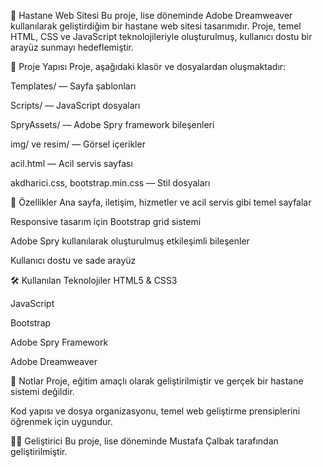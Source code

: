 🏥 Hastane Web Sitesi
Bu proje, lise döneminde Adobe Dreamweaver kullanılarak geliştirdiğim bir hastane web sitesi tasarımıdır. Proje, temel HTML, CSS ve JavaScript teknolojileriyle oluşturulmuş, kullanıcı dostu bir arayüz sunmayı hedeflemiştir.

📁 Proje Yapısı
Proje, aşağıdaki klasör ve dosyalardan oluşmaktadır:

Templates/ — Sayfa şablonları

Scripts/ — JavaScript dosyaları

SpryAssets/ — Adobe Spry framework bileşenleri

img/ ve resim/ — Görsel içerikler

acil.html — Acil servis sayfası

akdharici.css, bootstrap.min.css — Stil dosyaları

🎯 Özellikler
Ana sayfa, iletişim, hizmetler ve acil servis gibi temel sayfalar

Responsive tasarım için Bootstrap grid sistemi

Adobe Spry kullanılarak oluşturulmuş etkileşimli bileşenler

Kullanıcı dostu ve sade arayüz

🛠️ Kullanılan Teknolojiler
HTML5 & CSS3

JavaScript

Bootstrap

Adobe Spry Framework

Adobe Dreamweaver

📌 Notlar
Proje, eğitim amaçlı olarak geliştirilmiştir ve gerçek bir hastane sistemi değildir.

Kod yapısı ve dosya organizasyonu, temel web geliştirme prensiplerini öğrenmek için uygundur.

👨‍💻 Geliştirici
Bu proje, lise döneminde Mustafa Çalbak tarafından geliştirilmiştir.
